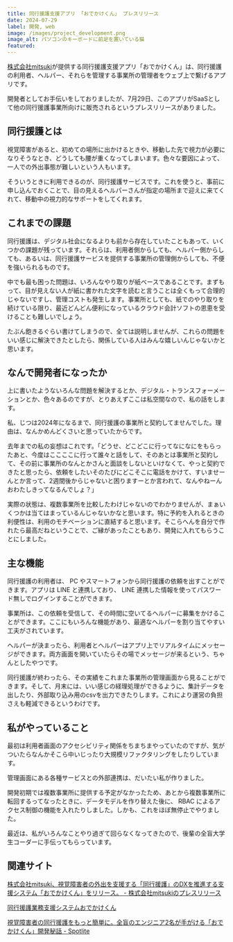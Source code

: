 ```yaml
---
title: 同行援護支援アプリ 「おでかけくん」 プレスリリース
date: 2024-07-29
label: 開発, web
image: /images/project_development.png
image_alt: パソコンのキーボードに前足を置いている猫
featured:
---
```


[株式会社mitsuki](https://spot-lite.jp/company/)が提供する同行援護支援アプリ「おでかけくん」は、同行援護の利用者、ヘルパー、それらを管理する事業所の管理者をウェブ上で繋げるアプリです。

開発者としてお手伝いをしておりましたが、7月29日、このアプリがSaaSとして他の同行援護事業所向けに販売されるというプレスリリースがありました。

## 同行援護とは

視覚障害があると、初めての場所に出かけるときや、移動した先で視力が必要になりそうなとき、どうしても腰が重くなってしまいます。色々な要因によって、一人での外出事態が難しいという人もいます。

そういうときに利用できるのが、同行援護サービスです。これを使うと、事前に申し込んでおくことで、目の見えるヘルパーさんが指定の場所まで迎えに来てくれて、移動中の視力的なサポートをしてくれます。

## これまでの課題

同行援護は、デジタル社会になるよりも前から存在していたこともあって、いくつかの課題が残っています。それらは、利用者側からしても、ヘルパー側からしても、あるいは、同行援護サービスを提供する事業所の管理側からしても、不便を強いられるものです。

中でも最も困った問題は、いろんなやり取りが紙ベースであることです。まずもって、目が見えない人が紙に書かれた文字を読むと言うことは全くもって合理的じゃないですし、管理コストも発生します。事業所としても、紙でのやり取りを続けている限り、最近どんどん便利になっているクラウド会計ソフトの恩恵を受けることも難しいでしょう。

たぶん飽きるぐらい書けてしまうので、全ては説明しませんが、これらの問題をいい感じに解決できたとしたら、関係している人はみんな嬉しいんじゃないかと思います。

## なんで開発者になったか

上に書いたようないろんな問題を解決するとか、デジタル・トランスフォーメーションとか、色々あるのですが、とりあえずここは私空間なので、私の話をします。

私、じつは2024年になるまで、同行援護の事業所と契約してませんでした。理由は、なんかめんどくさいと思っていたからです。

去年までの私の妄想はこれです。「どうせ、どこどこに行ってなになにをもらったあと、今度はここここに行って誰々と話をして、そのあとは事業所と契約して、その前に事業所のなんとかさんと面談をしないといけなくて、やっと契約できたと思ったら、依頼をしたいそのたびにどこそこに電話をかけて、すいませーんとか言って、2週間後からじゃないと困りますーとか言われて、なんやねーんおわたしきってなるんでしょ？」

実際の状態は、複数事業所を比較したわけじゃないのでわかりませんが、まぁいくつかは当てはまっているんじゃないかなと思います。特に予約を入れるときの利便性は、利用のモチベーションに直結すると思います。そこらへんを自分で作れたら最高だねということで、ご縁があったこともあり、開発に入れてもらうことにしました。

## 主な機能

同行援護の利用者は、 PC やスマートフォンから同行援護の依頼を出すことができます。アプリは LINE と連携しており、 LINE 連携した情報を使ってパスワード無しでログインすることができます。

事業所は、この依頼を受信して、その時間に空いてるヘルパーに募集をかけることができます。ここにもいろんな機能があり、最適なヘルパーを割り当てやすい工夫がされています。

ヘルパーが決まったら、利用者とヘルパーはアプリ上でリアルタイムにメッセージができます。両方画面を開いていたらその場でメッセージが来るという、ちゃんとしたやつです。

同行援護が終わったら、その実績をこれまた事業所の管理画面から見ることができます。そして、月末には、いい感じの経理処理ができるように、集計データを出したり、外部取り込み用のcsvを出力できたりします。これにより運営の負担さえも軽減できるというわけです。

## 私がやっていること

最初は利用者画面のアクセシビリティ関係をちまちまやっていたのですが、気がついたらなんかそこら中いじったり大規模リファクタリングをしたりしています。

管理画面にある各種サービスとの外部連携は、だいたい私が作りました。

開発初期では複数事業所に提供する予定がなかったため、あとから複数事業所に転回するってなったときに、データモデルを作り替えた後に、 RBAC によるアクセス制御の機能を入れたりしました。しかも、これをほぼ無停止でやりました。

最近は、私がいろんなことやり過ぎて回らなくなってきたので、後輩の全盲大学生コーダーに手伝ってもらっています。

## 関連サイト

[株式会社mitsuki、視覚障害者の外出を支援する「同行援護」のDXを推進する支援システム「おでかけくん」をリリース。 - 株式会社mitsukiのプレスリリース](https://prtimes.jp/main/html/rd/p/000000002.000085594.html)

[同行援護業務支援システムおでかけくん](https://spot-lite.jp/odekakekun/)

[視覚障害者の同行援護をもっと簡単に。全盲のエンジニア2名が手がける「おでかけくん」開発秘話 - Spotlite](https://spot-lite.jp/odekakekun-interview/)
